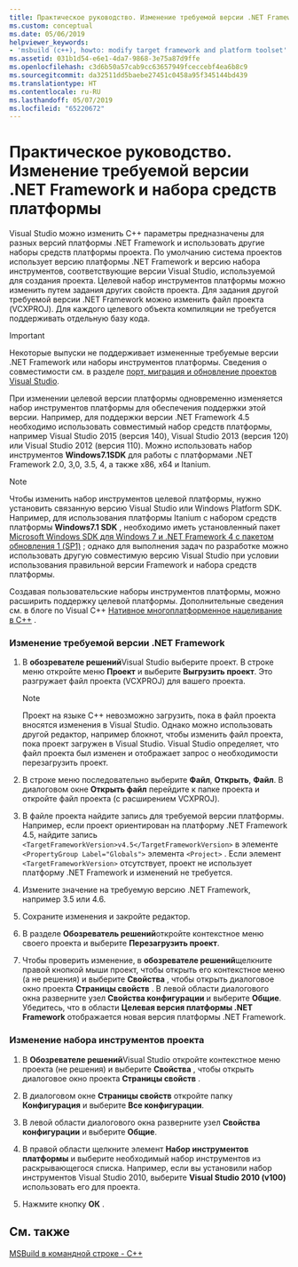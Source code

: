 ```yaml
---
title: Практическое руководство. Изменение требуемой версии .NET Framework и набора средств платформы
ms.custom: conceptual
ms.date: 05/06/2019
helpviewer_keywords:
- 'msbuild (c++), howto: modify target framework and platform toolset'
ms.assetid: 031b1d54-e6e1-4da7-9868-3e75a87d9ffe
ms.openlocfilehash: c3d6b50a57cab9cc63657949fceccebf4ea6b8c9
ms.sourcegitcommit: da32511dd5baebe27451c0458a95f345144bd439
ms.translationtype: HT
ms.contentlocale: ru-RU
ms.lasthandoff: 05/07/2019
ms.locfileid: "65220672"
---
```

# <a name="how-to-modify-the-target-framework-and-platform-toolset"></a>Практическое руководство. Изменение требуемой версии .NET Framework и набора средств платформы

Visual Studio можно изменить C++ параметры предназначены для разных версий платформы .NET Framework и использовать другие наборы средств платформы проекта. По умолчанию система проектов использует версию платформы .NET Framework и версию набора инструментов, соответствующие версии Visual Studio, используемой для создания проекта. Целевой набор инструментов платформы можно изменить путем задания других свойств проекта. Для задания другой требуемой версии .NET Framework можно изменить файл проекта (VCXPROJ). Для каждого целевого объекта компиляции не требуется поддерживать отдельную базу кода.

> [!IMPORTANT]
>  Некоторые выпуски не поддерживает измененные требуемые версии .NET Framework или наборы инструментов платформы. Сведения о совместимости см. в разделе [порт, миграция и обновление проектов Visual Studio](/visualstudio/porting/port-migrate-and-upgrade-visual-studio-projects).

При изменении целевой версии платформы одновременно изменяется набор инструментов платформы для обеспечения поддержки этой версии. Например, для поддержки версии .NET Framework 4.5 необходимо использовать совместимый набор средств платформы, например Visual Studio 2015 (версия 140), Visual Studio 2013 (версия 120) или Visual Studio 2012 (версия 110). Можно использовать набор инструментов **Windows7.1SDK** для работы с платформами .NET Framework 2.0, 3,0, 3.5, 4, а также x86, x64 и Itanium.

> [!NOTE]
>  Чтобы изменить набор инструментов целевой платформы, нужно установить связанную версию Visual Studio или Windows Platform SDK. Например, для использования платформы Itanium с набором средств платформы **Windows7.1 SDK** , необходимо иметь установленный пакет [Microsoft Windows SDK для Windows 7 и .NET Framework 4 с пакетом обновления 1 (SP1)](http://www.microsoft.com/download/details.aspx?id=8279) ; однако для выполнения задач по разработке можно использовать другую совместимую версию Visual Studio при условии использования правильной версии Framework и набора средств платформы.

Создавая пользовательские наборы инструментов платформы, можно расширить поддержку целевой платформы. Дополнительные сведения см. в блоге по Visual C++ [Нативное многоплатформенное нацеливание в C++](https://blogs.msdn.microsoft.com/vcblog/2009/12/08/c-native-multi-targeting/) .

### <a name="to-change-the-target-framework"></a>Изменение требуемой версии .NET Framework

1. В **обозревателе решений**Visual Studio выберите проект. В строке меню откройте меню **Проект** и выберите **Выгрузить проект**. Это разгружает файл проекта (VCXPROJ) для вашего проекта.

    > [!NOTE]
    >  Проект на языке C++ невозможно загрузить, пока в файл проекта вносятся изменения в Visual Studio. Однако можно использовать другой редактор, например блокнот, чтобы изменить файл проекта, пока проект загружен в Visual Studio. Visual Studio определяет, что файл проекта был изменен и отображает запрос о необходимости перезагрузить проект.

1. В строке меню последовательно выберите **Файл**, **Открыть**, **Файл**. В диалоговом окне **Открыть файл** перейдите к папке проекта и откройте файл проекта (с расширением VCXPROJ).

1. В файле проекта найдите запись для требуемой версии платформы. Например, если проект ориентирован на платформу .NET Framework 4.5, найдите запись `<TargetFrameworkVersion>v4.5</TargetFrameworkVersion>` в элементе `<PropertyGroup Label="Globals">` элемента `<Project>` . Если элемент `<TargetFrameworkVersion>` отсутствует, проект не использует платформу .NET Framework и изменений не требуется.

1. Измените значение на требуемую версию .NET Framework, например 3.5 или 4.6.

1. Сохраните изменения и закройте редактор.

1. В разделе **Обозреватель решений**откройте контекстное меню своего проекта и выберите **Перезагрузить проект**.

1. Чтобы проверить изменение, в **обозревателе решений**щелкните правой кнопкой мыши проект, чтобы открыть его контекстное меню (а не решения) и выберите **Свойства** , чтобы открыть диалоговое окно проекта **Страницы свойств** . В левой области диалогового окна разверните узел **Свойства конфигурации** и выберите **Общие**. Убедитесь, что в области **Целевая версия платформы .NET Framework** отображается новая версия платформы .NET Framework.

### <a name="to-change-the-project-toolset"></a>Изменение набора инструментов проекта

1. В **Обозревателе решений**Visual Studio откройте контекстное меню проекта (не решения) и выберите **Свойства** , чтобы открыть диалоговое окно проекта **Страницы свойств** .

1. В диалоговом окне **Страницы свойств** откройте папку **Конфигурация** и выберите **Все конфигурации**.

1. В левой области диалогового окна разверните узел **Свойства конфигурации** и выберите **Общие**.

1. В правой области щелкните элемент **Набор инструментов платформы** и выберите необходимый набор инструментов из раскрывающегося списка. Например, если вы установили набор инструментов Visual Studio 2010, выберите **Visual Studio 2010 (v100)** использовать его для проекта.

1. Нажмите кнопку **ОК** .

## <a name="see-also"></a>См. также

[MSBuild в командной строке - C++](msbuild-visual-cpp.md)
